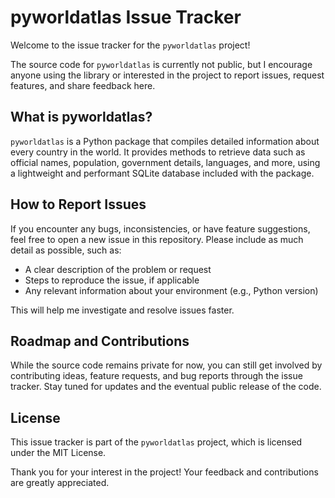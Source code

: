 # pyworldatlas Issue Tracker

Welcome to the issue tracker for the `pyworldatlas` project!

The source code for `pyworldatlas` is currently not public, but I encourage anyone using the library or interested in the project to report issues, request features, and share feedback here.

## What is pyworldatlas?

`pyworldatlas` is a Python package that compiles detailed information about every country in the world. It provides methods to retrieve data such as official names, population, government details, languages, and more, using a lightweight and performant SQLite database included with the package.

## How to Report Issues

If you encounter any bugs, inconsistencies, or have feature suggestions, feel free to open a new issue in this repository. Please include as much detail as possible, such as:
- A clear description of the problem or request
- Steps to reproduce the issue, if applicable
- Any relevant information about your environment (e.g., Python version)
  
This will help me investigate and resolve issues faster.

## Roadmap and Contributions

While the source code remains private for now, you can still get involved by contributing ideas, feature requests, and bug reports through the issue tracker. Stay tuned for updates and the eventual public release of the code.

## License

This issue tracker is part of the `pyworldatlas` project, which is licensed under the MIT License.

Thank you for your interest in the project! Your feedback and contributions are greatly appreciated.
